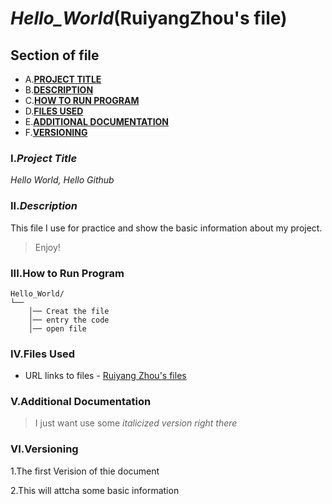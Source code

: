# *Hello_World*(RuiyangZhou's file)
## **Section of file**
- A.**[PROJECT TITLE](#I.Project-Title)**
- B.**[DESCRIPTION](#II.Description)**
- C.**[HOW TO RUN PROGRAM](#III.How-to-run-program)**
- D.**[FILES USED](#IV.files-used)**
- E.**[ADDITIONAL DOCUMENTATION](#V.additional-documentation)**
- F.**[VERSIONING](#VI.versioning)**

### I.*Project Title*
*Hello World, Hello Github* 


### II.*Description*
This file I use for practice and show the basic information about my project.
>Enjoy!


### III.How to Run Program 

```text
Hello_World/
└── 
    │── Creat the file
    │── entry the code
    │── open file
```


### IV.**Files Used**

- URL links to files - 
[Ruiyang Zhou's files](https://www.linkedin.com/in/rzhou168899221/?trk=public-profile-join-page)



### V.Additional Documentation

>I just want use some *italicized version right there*


### VI.Versioning

1.The first Verision of thie document

2.This will attcha some basic information

